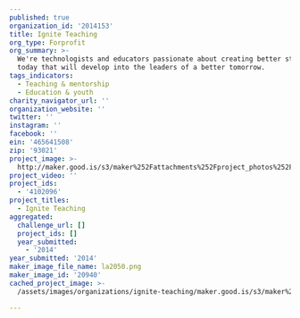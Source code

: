```yaml
---
published: true
organization_id: '2014153'
title: Ignite Teaching
org_type: Forprofit
org_summary: >-
  We're technologists and educators passionate about creating better students
  today that will develop into the leaders of a better tomorrow.
tags_indicators:
  - Teaching & mentorship
  - Education & youth
charity_navigator_url: ''
organization_website: ''
twitter: ''
instagram: ''
facebook: ''
ein: '465641508'
zip: '93021'
project_image: >-
  http://maker.good.is/s3/maker%252Fattachments%252Fproject_photos%252Fimages%252F20940%252Fdisplay%252Fla2050.png=c570x385
project_video: ''
project_ids:
  - '4102096'
project_titles:
  - Ignite Teaching
aggregated:
  challenge_url: []
  project_ids: []
  year_submitted:
    - '2014'
year_submitted: '2014'
maker_image_file_name: la2050.png
maker_image_id: '20940'
cached_project_image: >-
  /assets/images/organizations/ignite-teaching/maker.good.is/s3/maker%252Fattachments%252Fproject_photos%252Fimages%252F20940%252Fdisplay%252Fla2050.png=c570x385.png

---
```

